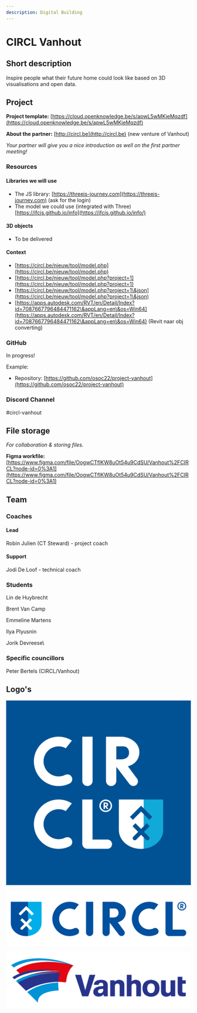 ```yaml
---
description: Digital Building
---
```


# CIRCL Vanhout

## Short description

Inspire people what their future home could look like based on 3D visualisations and open data.

## Project

**Project template:** [https://cloud.openknowledge.be/s/apwL5wMKjeMqzdf](https://cloud.openknowledge.be/s/apwL5wMKjeMqzdf)

**About the partner:** [http://circl.be](http://circl.be) (new venture of Vanhout)

_Your partner will give you a nice introduction as well on the first partner meeting!_



### Resources

#### Libraries we will use

* The JS library: [https://threejs-journey.com](https://threejs-journey.com) (ask for the login)
* The model we could use (integrated with Three) [https://ifcjs.github.io/info](https://ifcjs.github.io/info/)

#### 3D objects

* To be delivered

#### Context

* [https://circl.be/nieuw/tool/model.php](https://circl.be/nieuw/tool/model.php)
* [https://circl.be/nieuw/tool/model.php?project=1](https://circl.be/nieuw/tool/model.php?project=1)
* [https://circl.be/nieuw/tool/model.php?project=1\&json](https://circl.be/nieuw/tool/model.php?project=1\&json)
* [https://apps.autodesk.com/RVT/en/Detail/Index?id=7087667796484471162\&appLang=en\&os=Win64](https://apps.autodesk.com/RVT/en/Detail/Index?id=7087667796484471162\&appLang=en\&os=Win64) (Revit naar obj converting)

### GitHub

In progress!

Example:

* Repository: [https://github.com/osoc22/project-vanhout](https://github.com/osoc22/project-vanhout)

### **Discord Channel**

\#circl-vanhout

## File storage

_For collaboration & storing files._&#x20;

**Figma workfile:** [https://www.figma.com/file/OogwCTfIKW8uOt54u9CdSU/Vanhout%2FCIRCL?node-id=0%3A1](https://www.figma.com/file/OogwCTfIKW8uOt54u9CdSU/Vanhout%2FCIRCL?node-id=0%3A1)

## Team

### Coaches

#### Lead

Robin Julien (CT Steward) - project coach

#### Support

Jodi De Loof - technical coach

### Students

Lin de Huybrecht

Brent Van Camp

Emmeline Martens

Ilya Plyusnin

Jorik Devreese\


### Specific councillors

Peter Bertels (CIRCL/Vanhout)

## Logo's

![](../.gitbook/assets/logo-circl-compact.svg)

![](../.gitbook/assets/logo-circl-horizontal.svg)

![](../.gitbook/assets/logo-vanhout.svg)

